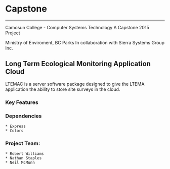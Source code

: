 # Capstone
- - -
Camosun College - Computer Systems Technology
A Capstone 2015 Project

Ministry of Enviroment, BC Parks
In collaboration with Sierra Systems Group Inc.

## Long Term Ecological Monitoring Application Cloud

LTEMAC is a server software package designed to give the LTEMA
application the ability to store site surveys in the cloud.

### Key Features


### Dependencies

	* Express
	* Colors


### Project Team:
	* Robert Williams
	* Nathan Staples
	* Neil McMunn

